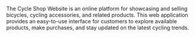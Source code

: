 The Cycle Shop Website is an online platform for showcasing and selling bicycles, cycling accessories, and related products. This web application provides an easy-to-use interface for customers to explore available products, make purchases, and stay updated on the latest cycling trends.
